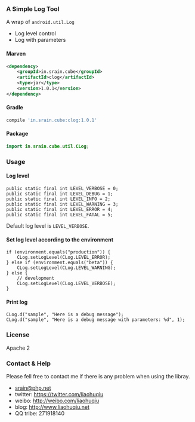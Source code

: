### A Simple Log Tool

A wrap of `android.util.Log`

* Log level control
* Log with parameters

#### Marven

```xml
<dependency>
    <groupId>in.srain.cube</groupId>
    <artifactId>clog</artifactId>
    <type>jar</type>
    <version>1.0.1</version>
</dependency>
```

#### Gradle

``` groovy
compile 'in.srain.cube:clog:1.0.1'
```

#### Package

```java
import in.srain.cube.util.CLog;
```

### Usage

#### Log level

```
public static final int LEVEL_VERBOSE = 0;
public static final int LEVEL_DEBUG = 1;
public static final int LEVEL_INFO = 2;
public static final int LEVEL_WARNING = 3;
public static final int LEVEL_ERROR = 4;
public static final int LEVEL_FATAL = 5;
```

Default log level is `LEVEL_VERBOSE`.

#### Set log level according to the environment

```
if (environment.equals("production")) {
    CLog.setLogLevel(CLog.LEVEL_ERROR);
} else if (environment.equals("beta")) {
    CLog.setLogLevel(CLog.LEVEL_WARNING);
} else {
    // development
    CLog.setLogLevel(CLog.LEVEL_VERBOSE);
}
```

#### Print log

```
CLog.d("sample", "Here is a debug message");
CLog.d("sample", "Here is a debug message with parameters: %d", 1);
```


### License

Apache 2

### Contact & Help

Please fell free to contact me if there is any problem when using the libray.

* srain@php.net
* twitter: https://twitter.com/liaohuqiu
* weibo: http://weibo.com/liaohuqiu
* blog: http://www.liaohuqiu.net
* QQ tribe: 271918140
